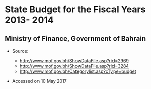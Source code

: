 # State Budget for the Fiscal Years 2013- 2014
## Ministry of Finance, Government of Bahrain

* Source: 
  * http://www.mof.gov.bh/ShowDataFile.asp?rid=2969
  * http://www.mof.gov.bh/ShowDataFile.asp?rid=3284
  * http://www.mof.gov.bh/Categorylist.asp?cType=budget

* Accessed on 10 May 2017
